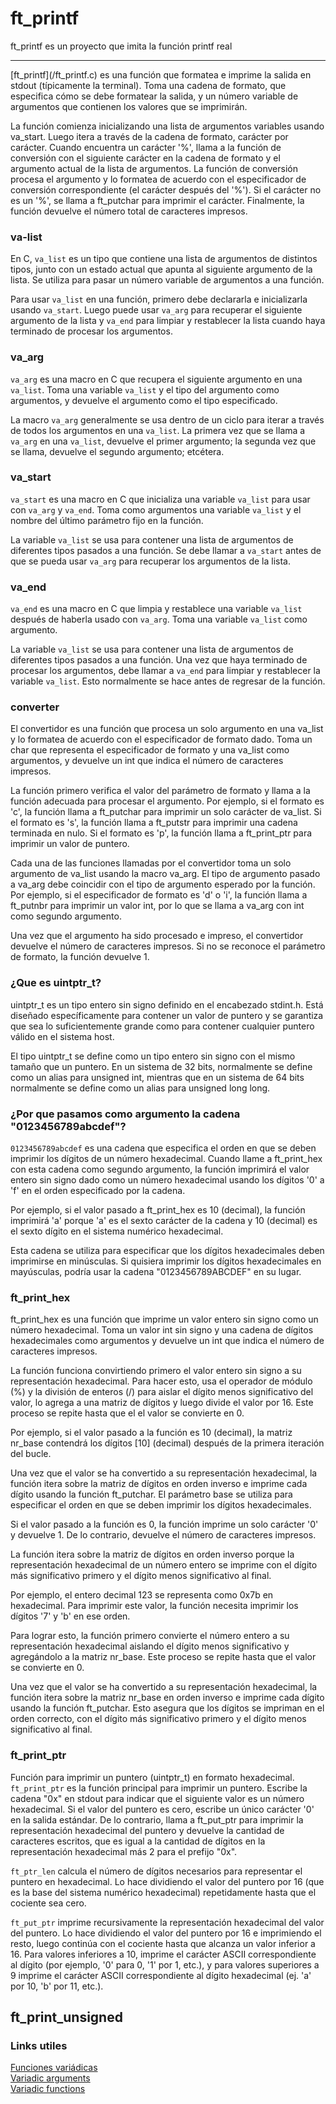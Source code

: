  # ft_printf
ft_printf es un proyecto que imita la función printf real
<hr>
[ft_printf](/ft_printf.c) 
es una función que formatea e imprime la salida en stdout (típicamente la terminal). Toma una cadena de formato, que especifica cómo se debe formatear la salida, y un número variable de argumentos que contienen los valores que se imprimirán.

La función comienza inicializando una lista de argumentos variables usando va_start. Luego itera a través de la cadena de formato, carácter por carácter. Cuando encuentra un carácter '%', llama a la función de conversión con el siguiente carácter en la cadena de formato y el argumento actual de la lista de argumentos. La función de conversión procesa el argumento y lo formatea de acuerdo con el especificador de conversión correspondiente (el carácter después del '%'). Si el carácter no es un '%', se llama a ft_putchar para imprimir el carácter. Finalmente, la función devuelve el número total de caracteres impresos.

### va-list
En C, `va_list` es un tipo que contiene una lista de argumentos de distintos tipos, junto con un estado actual que apunta al siguiente argumento de la lista. Se utiliza para pasar un número variable de argumentos a una función.

Para usar `va_list` en una función, primero debe declararla e inicializarla usando `va_start`. Luego puede usar `va_arg` para recuperar el siguiente argumento de la lista y `va_end` para limpiar y restablecer la lista cuando haya terminado de procesar los argumentos.

### va_arg
`va_arg` es una macro en C que recupera el siguiente argumento en una `va_list`. Toma una variable `va_list` y el tipo del argumento como argumentos, y devuelve el argumento como el tipo especificado.

La macro `va_arg` generalmente se usa dentro de un ciclo para iterar a través de todos los argumentos en una `va_list`. La primera vez que se llama a `va_arg` en una `va_list`, devuelve el primer argumento; la segunda vez que se llama, devuelve el segundo argumento; etcétera.

### va_start
`va_start` es una macro en C que inicializa una variable `va_list` para usar con `va_arg` y `va_end`. Toma como argumentos una variable `va_list` y el nombre del último parámetro fijo en la función.

La variable `va_list` se usa para contener una lista de argumentos de diferentes tipos pasados a una función. Se debe llamar a `va_start` antes de que se pueda usar `va_arg` para recuperar los argumentos de la lista.

### va_end
`va_end` es una macro en C que limpia y restablece una variable `va_list` después de haberla usado con `va_arg`. Toma una variable `va_list` como argumento.

La variable `va_list` se usa para contener una lista de argumentos de diferentes tipos pasados a una función. Una vez que haya terminado de procesar los argumentos, debe llamar a `va_end` para limpiar y restablecer la variable `va_list`. Esto normalmente se hace antes de regresar de la función.

### converter

El convertidor es una función que procesa un solo argumento en una va_list y lo formatea de acuerdo con el especificador de formato dado. Toma un char que representa el especificador de formato y una va_list como argumentos, y devuelve un int que indica el número de caracteres impresos.

La función primero verifica el valor del parámetro de formato y llama a la función adecuada para procesar el argumento. Por ejemplo, si el formato es 'c', la función llama a ft_putchar para imprimir un solo carácter de va_list. Si el formato es 's', la función llama a ft_putstr para imprimir una cadena terminada en nulo. Si el formato es 'p', la función llama a ft_print_ptr para imprimir un valor de puntero.

Cada una de las funciones llamadas por el convertidor toma un solo argumento de va_list usando la macro va_arg. El tipo de argumento pasado a va_arg debe coincidir con el tipo de argumento esperado por la función. Por ejemplo, si el especificador de formato es 'd' o 'i', la función llama a ft_putnbr para imprimir un valor int, por lo que se llama a va_arg con int como segundo argumento.

Una vez que el argumento ha sido procesado e impreso, el convertidor devuelve el número de caracteres impresos. Si no se reconoce el parámetro de formato, la función devuelve 1.


### ¿Que es uintptr_t?
uintptr_t es un tipo entero sin signo definido en el encabezado stdint.h. Está diseñado específicamente para contener un valor de puntero y se garantiza que sea lo suficientemente grande como para contener cualquier puntero válido en el sistema host.

El tipo uintptr_t se define como un tipo entero sin signo con el mismo tamaño que un puntero. En un sistema de 32 bits, normalmente se define como un alias para unsigned int, mientras que en un sistema de 64 bits normalmente se define como un alias para unsigned long long.

### ¿Por que pasamos como argumento la cadena "0123456789abcdef"?
`0123456789abcdef` es una cadena que especifica el orden en que se deben imprimir los dígitos de un número hexadecimal.
Cuando llame a ft_print_hex con esta cadena como segundo argumento, la función imprimirá el valor entero sin signo dado como un número hexadecimal usando los dígitos '0' a 'f' en el orden especificado por la cadena.

Por ejemplo, si el valor pasado a ft_print_hex es 10 (decimal), la función imprimirá 'a' porque 'a' es el sexto carácter de la cadena y 10 (decimal) es el sexto dígito en el sistema numérico hexadecimal.

Esta cadena se utiliza para especificar que los dígitos hexadecimales deben imprimirse en minúsculas. Si quisiera imprimir los dígitos hexadecimales en mayúsculas, podría usar la cadena "0123456789ABCDEF" en su lugar.

### ft_print_hex

ft_print_hex es una función que imprime un valor entero sin signo como un número hexadecimal. Toma un valor int sin signo y una cadena de dígitos hexadecimales como argumentos y devuelve un int que indica el número de caracteres impresos.

La función funciona convirtiendo primero el valor entero sin signo a su representación hexadecimal. Para hacer esto, usa el operador de módulo (%) y la división de enteros (/) para aislar el dígito menos significativo del valor, lo agrega a una matriz de dígitos y luego divide el valor por 16. Este proceso se repite hasta que el el valor se convierte en 0.

Por ejemplo, si el valor pasado a la función es 10 (decimal), la matriz nr_base contendrá los dígitos [10] (decimal) después de la primera iteración del bucle.

Una vez que el valor se ha convertido a su representación hexadecimal, la función itera sobre la matriz de dígitos en orden inverso e imprime cada dígito usando la función ft_putchar. El parámetro base se utiliza para especificar el orden en que se deben imprimir los dígitos hexadecimales.

Si el valor pasado a la función es 0, la función imprime un solo carácter '0' y devuelve 1. De lo contrario, devuelve el número de caracteres impresos.

La función itera sobre la matriz de dígitos en orden inverso porque la representación hexadecimal de un número entero se imprime con el dígito más significativo primero y el dígito menos significativo al final.

Por ejemplo, el entero decimal 123 se representa como 0x7b en hexadecimal. Para imprimir este valor, la función necesita imprimir los dígitos '7' y 'b' en ese orden.

Para lograr esto, la función primero convierte el número entero a su representación hexadecimal aislando el dígito menos significativo y agregándolo a la matriz nr_base. Este proceso se repite hasta que el valor se convierte en 0.

Una vez que el valor se ha convertido a su representación hexadecimal, la función itera sobre la matriz nr_base en orden inverso e imprime cada dígito usando la función ft_putchar. Esto asegura que los dígitos se impriman en el orden correcto, con el dígito más significativo primero y el dígito menos significativo al final.

### ft_print_ptr

Función para imprimir un puntero (uintptr_t) en formato hexadecimal. 
`ft_print_ptr` es la función principal para imprimir un puntero. Escribe la cadena "0x" en stdout para indicar que el siguiente valor es un número hexadecimal. Si el valor del puntero es cero, escribe un único carácter '0' en la salida estándar. De lo contrario, llama a ft_put_ptr para imprimir la representación hexadecimal del puntero y devuelve la cantidad de caracteres escritos, que es igual a la cantidad de dígitos en la representación hexadecimal más 2 para el prefijo "0x".

`ft_ptr_len` calcula el número de dígitos necesarios para representar el puntero en hexadecimal. Lo hace dividiendo el valor del puntero por 16 (que es la base del sistema numérico hexadecimal) repetidamente hasta que el cociente sea cero.

`ft_put_ptr` imprime recursivamente la representación hexadecimal del valor del puntero. Lo hace dividiendo el valor del puntero por 16 e imprimiendo el resto, luego continúa con el cociente hasta que alcanza un valor inferior a 16. Para valores inferiores a 10, imprime el carácter ASCII correspondiente al dígito (por ejemplo, '0' para 0, '1' por 1, etc.), y para valores superiores a 9 imprime el carácter ASCII correspondiente al dígito hexadecimal (ej. 'a' por 10, 'b' por 11, etc.).

## ft_print_unsigned


### Links utiles
[Funciones variádicas](https://trucosinformaticos.wordpress.com/2018/11/25/funciones-variadicas/) <br>
[Variadic arguments](https://en.cppreference.com/w/c/language/variadic) <br>
[Variadic functions](https://en.cppreference.com/w/c/variadic) <br>

